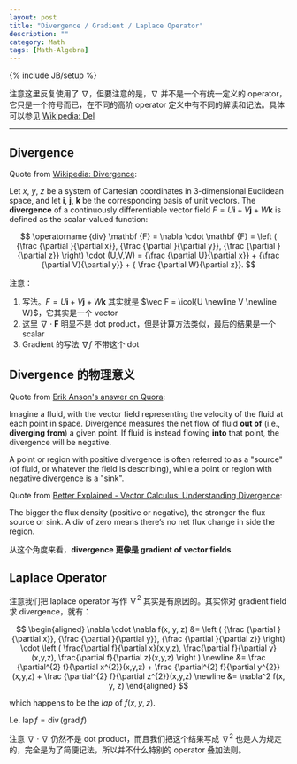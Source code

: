```yaml
---
layout: post
title: "Divergence / Gradient / Laplace Operator"
description: ""
category: Math
tags: [Math-Algebra]
---
```

{% include JB/setup %}

$$
\newcommand{\icol}[1]{
  \bigl[ \begin{smallmatrix} #1 \end{smallmatrix} \bigr]
}
$$

注意这里反复使用了 $\nabla$，但要注意的是，$\nabla$ 并不是一个有统一定义的 operator，它只是一个符号而已，在不同的高阶 operator 定义中有不同的解读和记法。具体可以参见 [Wikipedia: Del](https://en.wikipedia.org/wiki/Del)

-----

## Divergence

Quote from [Wikipedia: Divergence](https://en.wikipedia.org/wiki/Divergence):

Let $x$, $y$, $z$ be a system of Cartesian coordinates in 3-dimensional Euclidean space, and let $\mathbf{i}$, $\mathbf{j}$, $\mathbf{k}$ be the corresponding basis of unit vectors. The **divergence** of a continuously differentiable vector field $F = U \mathbf{i} + V \mathbf{j} + W \mathbf{k}$ is defined as the scalar-valued function:

$$
\operatorname {div} \mathbf {F} = \nabla \cdot \mathbf {F} = \left ( {\frac {\partial }{\partial x}}, {\frac {\partial }{\partial y}}, {\frac {\partial }{\partial z}} \right) \cdot (U,V,W) = {\frac {\partial U}{\partial x}} + {\frac {\partial V}{\partial y}} + { \frac {\partial W}{\partial z}}.
$$

注意：

1. 写法。$F = U \mathbf{i} + V \mathbf{j} + W \mathbf{k}$ 其实就是 $\vec F = \icol{U \newline V \newline W}$，它其实是一个 vector 
1. 这里 $\nabla \cdot \mathbf {F}$ 明显不是 dot product，但是计算方法类似，最后的结果是一个 scalar
1. Gradient 的写法 $\nabla f$ 不带这个 dot

## Divergence 的物理意义

Quote from [Erik Anson's answer on Quora](https://www.quora.com/What-is-the-physical-meaning-of-divergence-curl-and-gradient-of-a-vector-field/answer/Erik-Anson):

Imagine a fluid, with the vector field representing the velocity of the fluid at each point in space. Divergence measures the net flow of fluid **out of** (i.e., **diverging from**) a given point. If fluid is instead flowing **into** that point, the divergence will be negative. 

A point or region with positive divergence is often referred to as a "source" (of fluid, or whatever the field is describing), while a point or region with negative divergence is a "sink".

Quote from [Better Explained - Vector Calculus: Understanding Divergence](https://betterexplained.com/articles/divergence/):

The bigger the flux density (positive or negative), the stronger the flux source or sink. A div of zero means there’s no net flux change in side the region.

从这个角度来看，**divergence 更像是 gradient of vector fields**

## Laplace Operator

注意我们把 laplace operator 写作 $\nabla^2$ 其实是有原因的。其实你对 gradient field 求 divergence，就有：

$$
\begin{aligned}
\nabla \cdot \nabla f(x, y, z) &= \left ( {\frac {\partial }{\partial x}}, {\frac {\partial }{\partial y}}, {\frac {\partial }{\partial z}} \right) \cdot \left ( \frac{\partial f}{\partial x}(x,y,z), \frac{\partial f}{\partial y}(x,y,z), \frac{\partial f}{\partial z}(x,y,z) \right ) \newline
                               &= \frac {\partial^{2} f}{\partial x^{2}}(x,y,z) + \frac {\partial^{2} f}{\partial y^{2}}(x,y,z) + \frac {\partial^{2} f}{\partial z^{2}}(x,y,z) \newline
                               &= \nabla^2 f(x, y, z)
\end{aligned}
$$

which happens to be the $lap$ of $f(x, y, z)$.

I.e. $\operatorname{lap} f = \operatorname{div}(\operatorname{grad} f)$

注意 $\nabla \cdot \nabla$ 仍然不是 dot product，而且我们把这个结果写成 $\nabla^2$ 也是人为规定的，完全是为了简便记法，所以并不什么特别的 operator 叠加法则。